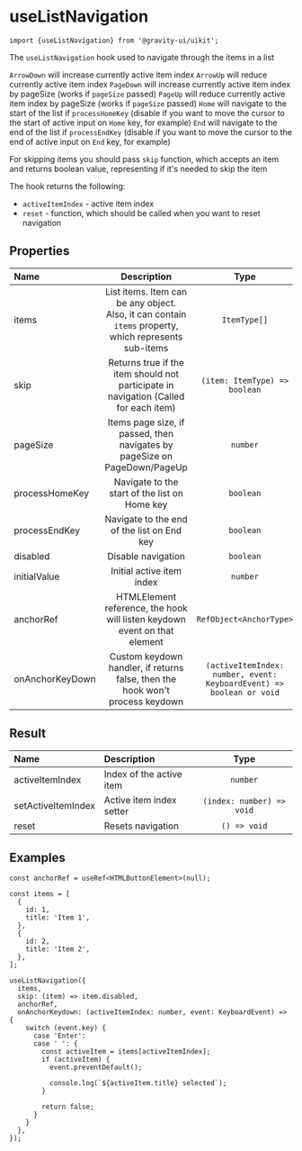 <!--GITHUB_BLOCK-->

# useListNavigation

<!--/GITHUB_BLOCK-->

```tsx
import {useListNavigation} from '@gravity-ui/uikit';
```

The `useListNavigation` hook used to navigate through the items in a list

`ArrowDown` will increase currently active item index
`ArrowUp` will reduce currently active item index
`PageDown` will increase currently active item index by pageSize (works if `pageSize` passed)
`PageUp` will reduce currently active item index by pageSize (works if `pageSize` passed)
`Home` will navigate to the start of the list if `processHomeKey` (disable if you want to move the cursor to the start of active input on `Home` key, for example)
`End` will navigate to the end of the list if `processEndKey` (disable if you want to move the cursor to the end of active input on `End` key, for example)

For skipping items you should pass `skip` function, which accepts an item and returns boolean value, representing if it's needed to skip the item

The hook returns the following:

- `activeItemIndex` - active item index
- `reset` - function, which should be called when you want to reset navigation

## Properties

| Name            |                                              Description                                              |                                 Type                                 | Default |
| :-------------- | :---------------------------------------------------------------------------------------------------: | :------------------------------------------------------------------: | :-----: |
| items           | List items. Item can be any object. Also, it can contain `items` property, which represents sub-items |                             `ItemType[]`                             |         |
| skip            |         Returns true if the item should not participate in navigation (Called for each item)          |                    `(item: ItemType) => boolean`                     |         |
| pageSize        |               Items page size, if passed, then navigates by pageSize on PageDown/PageUp               |                               `number`                               |         |
| processHomeKey  |                             Navigate to the start of the list on Home key                             |                              `boolean`                               | `false` |
| processEndKey   |                              Navigate to the end of the list on End key                               |                              `boolean`                               | `false` |
| disabled        |                                          Disable navigation                                           |                              `boolean`                               | `false` |
| initialValue    |                                       Initial active item index                                       |                               `number`                               |  `-1`   |
| anchorRef       |               HTMLElement reference, the hook will listen keydown event on that element               |                       `RefObject<AnchorType>`                        |         |
| onAnchorKeyDown |             Custom keydown handler, if returns false, then the hook won't process keydown             | `(activeItemIndex: number, event: KeyboardEvent) => boolean or void` |         |

## Result

| Name               | Description              |           Type            |
| :----------------- | :----------------------- | :-----------------------: |
| activeItemIndex    | Index of the active item |         `number`          |
| setActiveItemIndex | Active item index setter | `(index: number) => void` |
| reset              | Resets navigation        |       `() => void`        |

## Examples

```tsx
const anchorRef = useRef<HTMLButtonElement>(null);

const items = [
  {
    id: 1,
    title: 'Item 1',
  },
  {
    id: 2,
    title: 'Item 2',
  },
];

useListNavigation({
  items,
  skip: (item) => item.disabled,
  anchorRef,
  onAnchorKeydown: (activeItemIndex: number, event: KeyboardEvent) => {
    switch (event.key) {
      case 'Enter':
      case ' ': {
        const activeItem = items[activeItemIndex];
        if (activeItem) {
          event.preventDefault();

          console.log(`${activeItem.title} selected`);
        }

        return false;
      }
    }
  },
});
```
